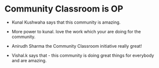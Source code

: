 # Community Classroom is OP

- Kunal Kushwaha says that this community is amazing.
- More power to kunal. love the work which your are doing for the community.
- Anirudh Sharma the Community Classroom initiative really great!

- Vishal.k says that - this community is doing great things for everybody and 	 are amazing. 	

